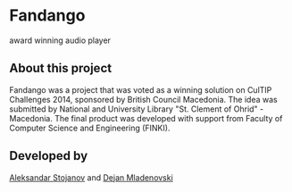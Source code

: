 # Fandango
award winning audio player
## About this project
Fandango was a project that was voted as a winning solution on CulTIP Challenges 2014, sponsored by British Council Macedonia. The idea was submitted by National and University Library "St. Clement of Ohrid" - Macedonia. The final product was developed with support from Faculty of Computer Science and Engineering (FINKI).
## Developed by
[Aleksandar Stojanov](https://www.linkedin.com/in/losisin) and [Dejan Mladenovski](http://mk.linkedin.com/pub/dejan-mladenovski/36/656/a78)

